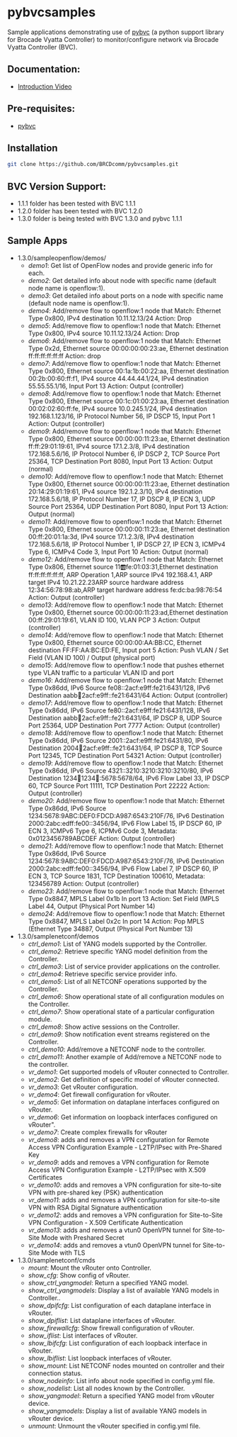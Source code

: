 # pybvcsamples
Sample applications demonstrating use of [pybvc](https://github.com/BRCDcomm/pybvc) (a python support library for Brocade Vyatta Controller) to monitor/configure network via Brocade Vyatta Controller (BVC).

## Documentation:
* [Introduction Video](http://brcdcomm.github.io/BVC/jekyll/update/devops/netdev/appdev/2015/03/01/restconf-app-2.html)

## Pre-requisites:
* [pybvc](https://github.com/BRCDcomm/pybvc)

## Installation
```bash
git clone https://github.com/BRCDcomm/pybvcsamples.git
```

## BVC Version Support:
* 1.1.1 folder has been tested with BVC 1.1.1
* 1.2.0 folder has been tested with BVC 1.2.0
* 1.3.0 folder is being tested with BVC 1.3.0 and pybvc 1.1.1

## Sample Apps

* 1.3.0/sampleopenflow/demos/
    * _demo1_: Get list of OpenFlow nodes and provide generic info for each.
    * _demo2_: Get detailed info about node with specific name (default node name is openflow:1).
    * _demo3_: Get detailed info about ports on a node with specific name (default node name is openflow:1).
    * _demo4_: Add/remove flow to openflow:1 node that Match: Ethernet Type 0x800, IPv4 destination 10.11.12.13/24 Action: Drop
    * _demo5_: Add/remove flow to openflow:1 node that Match: Ethernet Type 0x800, IPv4 source 10.11.12.13/24 Action: Drop
    * _demo6_: Add/remove flow to openflow:1 node that Match: Ethernet Type 0x2d, Ethernet source 00:00:00:00:23:ae, Ethernet destination ff:ff:ff:ff:ff:ff Action: drop
    * _demo7_:  Add/remove flow to openflow:1 node that Match: Ethernet Type 0x800, Ethernet source 00:1a:1b:00:22:aa, Ethernet destination 00:2b:00:60:ff:f1, IPv4 source 44.44.44.1/24, IPv4 destination 55.55.55.1/16, Input Port 13 Action: Output (controller)
    * _demo8_: Add/remove flow to openflow:1 node that Match: Ethernet Type 0x800, Ethernet source 00:1c:01:00:23:aa, Ethernet destination 00:02:02:60:ff:fe, IPv4 source 10.0.245.1/24, IPv4 destination 192.168.1.123/16, IP Protocol Number 56, IP DSCP 15, Input Port 1 Action: Output (controller)
    * _demo9_: Add/remove flow to openflow:1 node that Match: Ethernet Type 0x800, Ethernet source 00:00:00:11:23:ae, Ethernet destination ff:ff:29:01:19:61, IPv4 source 17.1.2.3/8, IPv4 destination 172.168.5.6/16, IP Protocol Number 6, IP DSCP 2, TCP Source Port 25364, TCP Destination Port 8080, Input Port 13 Action: Output (normal)
    * _demo10_: Add/remove flow to openflow:1 node that Match: Ethernet Type 0x800, Ethernet source 00:00:00:11:23:ae, Ethernet destination 20:14:29:01:19:61, IPv4 source 192.1.2.3/10, IPv4 destination 172.168.5.6/18, IP Protocol Number 17, IP DSCP 8, IP ECN 3, UDP Source Port 25364, UDP Destination Port 8080, Input Port 13 Action: Output (normal)
    * _demo11_: Add/remove flow to openflow:1 node that Match: Ethernet Type 0x800, Ethernet source 00:00:00:11:23:ae, Ethernet destination 00:ff:20:01:1a:3d, IPv4 source 17.1.2.3/8, IPv4 destination 172.168.5.6/18, IP Protocol Number 1, IP DSCP 27, IP ECN 3, ICMPv4 Type 6, ICMPv4 Code 3, Input Port 10 Action: Output (normal)
    * _demo12_: Add/remove flow to openflow:1 node that Match: Ethernet Type 0x806, Ethernet source 11:ab:fe:01:03:31,Ethernet destination ff:ff:ff:ff:ff:ff, ARP Operation 1,ARP source IPv4 192.168.4.1, ARP target IPv4 10.21.22.23ARP source hardware address 12:34:56:78:98:ab,ARP target hardware address fe:dc:ba:98:76:54 Action: Output (controller)
    * _demo13_: Add/remove flow to openflow:1 node that Match: Ethernet Type 0x800, Ethernet source 00:00:00:11:23:ad,Ethernet destination 00:ff:29:01:19:61, VLAN ID 100, VLAN PCP 3 Action: Output (controller)
    * _demo14_: Add/remove flow to openflow:1 node that Match: Ethernet Type 0x800, Ethernet source 00:00:00:AA:BB:CC, Ethernet destination FF:FF:AA:BC:ED:FE, Input port 5 Action: Push VLAN / Set Field (VLAN ID 100) / Output (physical port)
    * _demo15_: Add/remove flow to openflow:1 node that pushes ethernet type VLAN traffic to a particular VLAN ID and port 
    * _demo16_: Add/remove flow to openflow:1 node that Match: Ethernet Type 0x86dd, IPv6 Source fe08::2acf:e9ff:fe21:6431/128, IPv6 Destination aabb:1234:2acf:e9ff::fe21:6431/64 Action: Output (controller)
    * _demo17_: Add/remove flow to openflow:1 node that Match: Ethernet Type 0x86dd, IPv6 Source fe80::2acf:e9ff:fe21:6431/128, IPv6 Destination aabb:1234:2acf:e9ff::fe21:6431/64, IP DSCP 8, UDP Source Port 25364, UDP Destination Port 7777 Action: Output (controller)
    * _demo18_: Add/remove flow to openflow:1 node that Match: Ethernet Type 0x86dd, IPv6 Source 2001::2acf:e9ff:fe21:6431/80, IPv6 Destination 2004:1234:2acf:e9ff::fe21:6431/64, IP DSCP 8, TCP Source Port 12345, TCP Destination Port 54321 Action: Output (controller)
    * _demo19_: Add/remove flow to openflow:1 node that Match: Ethernet Type 0x86dd, IPv6 Source 4321::3210:3210:3210:3210/80, IPv6 Destination 1234:1234:1234:1234::5678:5678/64, IPv6 Flow Label 33, IP DSCP 60, TCP Source Port 11111, TCP Destination Port 22222 Action: Output (controller)
    * _demo20_: Add/remove flow to openflow:1 node that Match: Ethernet Type 0x86dd, IPv6 Source 1234:5678:9ABC:DEF0:FDCD:A987:6543:210F/76, IPv6 Destination 2000:2abc:edff:fe00::3456/94, IPv6 Flow Label 15, IP DSCP 60, IP ECN 3, ICMPv6 Type 6, ICPMv6 Code 3, Metadata: 0x0123456789ABCDEF Action: Output (controller)
    * _demo21_: Add/remove flow to openflow:1 node that Match: Ethernet Type 0x86dd, IPv6 Source 1234:5678:9ABC:DEF0:FDCD:A987:6543:210F/76, IPv6 Destination 2000:2abc:edff:fe00::3456/94, IPv6 Flow Label 7, IP DSCP 60, IP ECN 3, TCP Source 1831, TCP Destination 100610, Metadata: 123456789 Action: Output (controller)
    * _demo23_: Add/remove flow to openflow:1 node that Match: Ethernet Type 0x8847, MPLS Label 0x1b In port 13 Action: Set Field (MPLS Label 44, Output (Physical Port Number 14)
    * _demo24_: Add/remove flow to openflow:1 node that Match: Ethernet Type 0x8847, MPLS Label 0x2c In port 14 Action: Pop MPLS (Ethernet Type 34887, Output (Physical Port Number 13)
* 1.3.0/samplenetconf/demos
    * _ctrl_demo1_: List of YANG models supported by the Controller.
    * _ctrl_demo2_: Retrieve specific YANG model definition from the Controller.
    * _ctrl_demo3_: List of service provider applications on the controller.
    * _ctrl_demo4_: Retrieve specific service provider info.
    * _ctrl_demo5_: List of all NETCONF operations supported by the Controller.
    * _ctrl_demo6_: Show operational state of all configuration modules on the Controller.
    * _ctrl_demo7_: Show operational state of a particular configuration module.
    * _ctrl_demo8_: Show active sessions on the Controller.
    * _ctrl_demo9_: Show notification event streams registered on the Controller.
    * _ctrl_demo10_: Add/remove a NETCONF node to the controller.
    * _ctrl_demo11_: Another example of Add/remove a NETCONF node to the controller.
    * _vr_demo1_: Get supported models of vRouter connected to Controller.
    * _vr_demo2_: Get definition of specific model of vRouter connected.
    * _vr_demo3_: Get vRouter configuration.
    * _vr_demo4_: Get firewall configuration for vRouter.
    * _vr_demo5_: Get information on dataplane interfaces configured on vRouter.
    * _vr_demo6_: Get information on loopback interfaces configured on vRouter".
    * _vr_demo7_: Create complex firewalls for vRouter
    * _vr_demo8_: adds and removes a VPN configuration for Remote Access VPN Configuration Example - L2TP/IPsec with Pre-Shared Key
    * _vr_demo9_: adds and removes a VPN configuration for Remote Access VPN Configuration Example - L2TP/IPsec with X.509 Certificates
    * _vr_demo10_: adds and removes a VPN configuration for site-to-site VPN with pre-shared key (PSK) authentication
    * _vr_demo11_: adds and removes a VPN configuration for site-to-site VPN with RSA Digital Signature authentication
    * _vr_demo12_: adds and removes a VPN configuration for Site-to-Site VPN Configuration - X.509 Certificate Authentication
    * _vr_demo13_: adds and removes a vtun0 OpenVPN tunnel for Site-to-Site Mode with Preshared Secret
    * _vr_demo14_: adds and removes a vtun0 OpenVPN tunnel for Site-to-Site Mode with TLS
* 1.3.0/samplenetconf/cmds
    * _mount_: Mount the vRouter onto Controller.
    * _show_cfg_: Show config of vRouter.
    * _show_ctrl_yangmodel_: Return a specified YANG model.
    * _show_ctrl_yangmodels_: Display a list of available YANG models in Controller..
    * _show_dpifcfg_: List configuration of each dataplane interface in vRouter.
    * _show_dpiflist_: List dataplane interfaces of vRouter.
    * _show_firewallcfg_: Show firewall configuration of vRouter.
    * _show_iflist_: List interfaces of vRouter.
    * _show_lbifcfg_: List configuration of each loopback interface in vRouter.
    * _show_lbiflist_: List loopback interfaces of vRouter.
    * _show_mount_: List NETCONF nodes mounted on controller and their connection status.
    * _show_nodeinfo_: List info about node specified in config.yml file.
    * _show_nodelist_: List all nodes known by the Controller.
    * _show_yangmodel_: Return a specified YANG model from vRouter device.
    * _show_yangmodels_: Display a list of available YANG models in vRouter device.
    * _unmount_: Unmount the vRouter specified in config.yml file.

